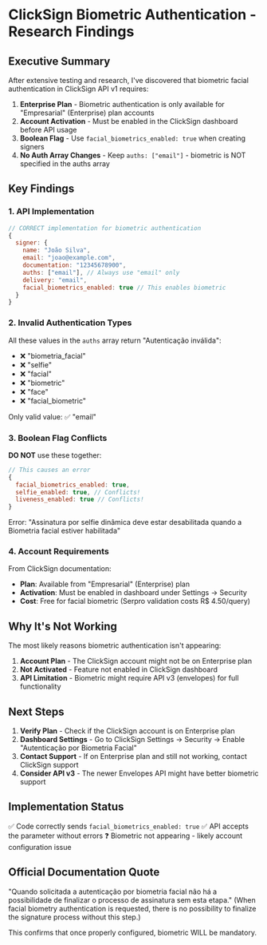 # ClickSign Biometric Authentication - Research Findings

## Executive Summary

After extensive testing and research, I've discovered that biometric facial authentication in ClickSign API v1 requires:

1. **Enterprise Plan** - Biometric authentication is only available for "Empresarial" (Enterprise) plan accounts
2. **Account Activation** - Must be enabled in the ClickSign dashboard before API usage
3. **Boolean Flag** - Use `facial_biometrics_enabled: true` when creating signers
4. **No Auth Array Changes** - Keep `auths: ["email"]` - biometric is NOT specified in the auths array

## Key Findings

### 1. API Implementation

```javascript
// CORRECT implementation for biometric authentication
{
  signer: {
    name: "João Silva",
    email: "joao@example.com",
    documentation: "12345678900",
    auths: ["email"], // Always use "email" only
    delivery: "email",
    facial_biometrics_enabled: true // This enables biometric
  }
}
```

### 2. Invalid Authentication Types

All these values in the `auths` array return "Autenticação inválida":
- ❌ "biometria_facial"
- ❌ "selfie"
- ❌ "facial"
- ❌ "biometric"
- ❌ "face"
- ❌ "facial_biometric"

Only valid value: ✅ "email"

### 3. Boolean Flag Conflicts

**DO NOT** use these together:
```javascript
// This causes an error
{
  facial_biometrics_enabled: true,
  selfie_enabled: true, // Conflicts!
  liveness_enabled: true // Conflicts!
}
```

Error: "Assinatura por selfie dinâmica deve estar desabilitada quando a Biometria facial estiver habilitada"

### 4. Account Requirements

From ClickSign documentation:
- **Plan**: Available from "Empresarial" (Enterprise) plan
- **Activation**: Must be enabled in dashboard under Settings → Security
- **Cost**: Free for facial biometric (Serpro validation costs R$ 4.50/query)

## Why It's Not Working

The most likely reasons biometric authentication isn't appearing:

1. **Account Plan** - The ClickSign account might not be on Enterprise plan
2. **Not Activated** - Feature not enabled in ClickSign dashboard
3. **API Limitation** - Biometric might require API v3 (envelopes) for full functionality

## Next Steps

1. **Verify Plan** - Check if the ClickSign account is on Enterprise plan
2. **Dashboard Settings** - Go to ClickSign Settings → Security → Enable "Autenticação por Biometria Facial"
3. **Contact Support** - If on Enterprise plan and still not working, contact ClickSign support
4. **Consider API v3** - The newer Envelopes API might have better biometric support

## Implementation Status

✅ Code correctly sends `facial_biometrics_enabled: true`
✅ API accepts the parameter without errors
❓ Biometric not appearing - likely account configuration issue

## Official Documentation Quote

"Quando solicitada a autenticação por biometria facial não há a possibilidade de finalizar o processo de assinatura sem esta etapa."
(When facial biometry authentication is requested, there is no possibility to finalize the signature process without this step.)

This confirms that once properly configured, biometric WILL be mandatory.